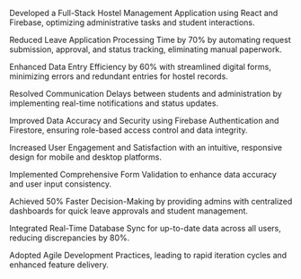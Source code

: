 Developed a Full-Stack Hostel Management Application using React and Firebase, optimizing administrative tasks and student interactions.

Reduced Leave Application Processing Time by 70% by automating request submission, approval, and status tracking, eliminating manual paperwork.

Enhanced Data Entry Efficiency by 60% with streamlined digital forms, minimizing errors and redundant entries for hostel records.

Resolved Communication Delays between students and administration by implementing real-time notifications and status updates.

Improved Data Accuracy and Security using Firebase Authentication and Firestore, ensuring role-based access control and data integrity.

Increased User Engagement and Satisfaction with an intuitive, responsive design for mobile and desktop platforms.

Implemented Comprehensive Form Validation to enhance data accuracy and user input consistency.

Achieved 50% Faster Decision-Making by providing admins with centralized dashboards for quick leave approvals and student management.

Integrated Real-Time Database Sync for up-to-date data across all users, reducing discrepancies by 80%.

Adopted Agile Development Practices, leading to rapid iteration cycles and enhanced feature delivery.